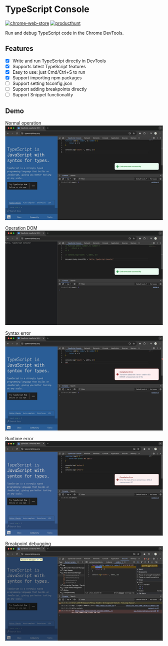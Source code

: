 # TypeScript Console

[![chrome-web-store](https://badgen.net/chrome-web-store/v/jkanoakidjoklcefakbdnnhgdenddppg)](https://chromewebstore.google.com/detail/jkanoakidjoklcefakbdnnhgdenddppg) [![producthunt](https://badgen.net/badge/producthunt/upvoted/orange)](https://www.producthunt.com/posts/typescript-console)

Run and debug TypeScript code in the Chrome DevTools.

## Features

- [x] Write and run TypeScript directly in DevTools
- [x] Supports latest TypeScript features
- [x] Easy to use: just Cmd/Ctrl+S to run
- [x] Support importing npm packages
- [ ] Support setting tsconfig.json
- [ ] Support adding breakpoints directly
- [ ] Support Snippet functionality

## Demo

Normal operation
![cover1](./public/cover1.png)

Operation DOM
![cover2](./public/cover2.png)

Syntax error
![cover3](./public/cover3.png)

Runtime error
![cover4](./public/cover4.png)

Breakpoint debugging
![cover5](./public/cover5.png)
